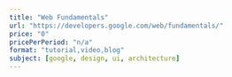```yaml
---
title: "Web Fundamentals"
url: "https://developers.google.com/web/fundamentals/"
price: "0"
pricePerPeriod: "n/a"
format: "tutorial,video,blog"
subject: [google, design, ui, architecture]
---
```

